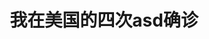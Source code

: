 ---
title: 我在美国的四次asd确诊
tags: [ASD, Austim, 孤独, AS, 孤独症]
color: warning
description: 我不能让她的判断误差影响我后面可能得到的帮助
external_url: http://mp.weixin.qq.com/s?__biz=MzIyMzgyMjY5NQ==&amp;mid=2247484098&amp;idx=1&amp;sn=d6272db703957dd22fe0358f32acf6a0&amp;chksm=e81914cadf6e9ddc51fb375f0be439819add15912519e793ea553448b5f31c304e0be265d847&amp;scene=27#wechat_redirect
---